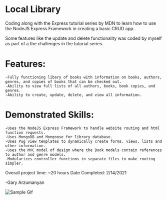 # Local Library

Coding along with the Express tutorial series by MDN to learn how to use the NodeJS Express Framework in creating a basic CRUD app.

Some features like the update and delete functionality was coded by myself as part of a the challenges in the tutorial series.

# Features:

    -Fully functioning libary of books with information on books, authors, genres, and copies of books that can be checked out.
    -Ability to view full lists of all authors, books, book copies, and genres.
    -Ability to create, update, delete, and view all information.

# Demonstrated Skills:

    -Uses the NodeJS Express Framework to handle website routing and html function requests.
    -Uses MongoDB and Mongoose for library database.
    -Uses Pug view templates to dynamically create forms, views, lists and other information.
    -Uses the MVC model of design where the Book models contain references to author and genre models.
    -Modularizes controller functions in separate files to make routing simpler.

Overall project time: ~20 hours
Date Completed: 2/14/2021

-Gary Arzumanyan

![Sample Gif](src/public/images/locallibrary-sample.gif)
